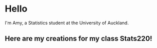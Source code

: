# Hello
I'm Amy, a Statistics student at the University of Auckland. 

## Here are my creations for my class Stats220! 
